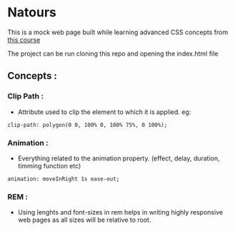 # Natours

This is a mock web page built while learning advanced CSS concepts from [this course](https://www.udemy.com/share/101WkwAkUZd1ZUTXg=/)

The project can be run cloning this repo and opening the index.html file


## Concepts : 

### Clip Path : 
- Attribute used to clip the element to which it is applied. eg:
```
clip-path: polygon(0 0, 100% 0, 100% 75%, 0 100%);
```

### Animation : 
- Everything related to the animation property. (effect, delay, duration, timming function etc)
```
animation: moveInRight 1s ease-out;
```

### REM : 
- Using lenghts and font-sizes in rem helps in writing highly responsive web pages as all sizes will be relative to root.